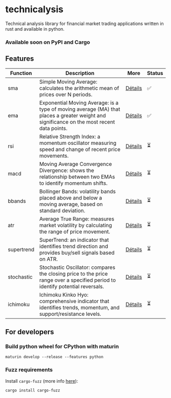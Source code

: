 # technicalysis
Technical analysis library for financial market trading applications written in rust and available in python.


### **Available soon on PyPI and Cargo**


## Features

| Function      | Description                                                                     | More                                                    | Status   |
|---------------|---------------------------------------------------------------------------------|---------------------------------------------------------|----------|
| sma           | Simple Moving Average: calculates the arithmetic mean of prices over N periods. | [Détails](https://www.investopedia.com/terms/s/sma.asp) | ✅       |
| ema           | Exponential Moving Average: is a type of moving average (MA) that places a greater weight and significance on the most recent data points. | [Détails](https://www.investopedia.com/terms/e/ema.asp) | ✅       |
| rsi           | Relative Strength Index: a momentum oscillator measuring speed and change of recent price movements. | [Détails](https://www.investopedia.com/terms/r/rsi.asp) | ⏳       |
| macd          | Moving Average Convergence Divergence: shows the relationship between two EMAs to identify momentum shifts. | [Détails](https://www.investopedia.com/terms/m/macd.asp)| ⏳       |
| bbands        | Bollinger Bands: volatility bands placed above and below a moving average, based on standard deviation. | [Détails](https://www.investopedia.com/terms/b/bollingerbands.asp)| ⏳ |
| atr           | Average True Range: measures market volatility by calculating the range of price movement. | [Détails](https://www.investopedia.com/terms/a/atr.asp) | ⏳       |
| supertrend    | SuperTrend: an indicator that identifies trend direction and provides buy/sell signals based on ATR. | [Détails](https://www.tradingview.com/support/solutions/43000634738-supertrend/)| ⏳     |
| stochastic    | Stochastic Oscillator: compares the closing price to the price range over a specified period to identify potential reversals. | [Détails](https://www.investopedia.com/terms/s/stochasticoscillator.asp)| ⏳|
| ichimoku      | Ichimoku Kinko Hyo: comprehensive indicator that identifies trends, momentum, and support/resistance levels. | [Détails](https://www.investopedia.com/terms/i/ichimoku-cloud.asp)| ⏳ |


## For developers

### Build python wheel for CPython with maturin

```
maturin develop --release --features python
```

### Fuzz requirements

Install `cargo-fuzz` (more info [here](https://github.com/rust-fuzz/cargo-fuzz)):

```
cargo install cargo-fuzz
```
